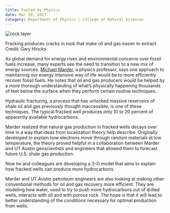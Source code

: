 ```yaml
--- 
title: Fueled by Physics
date: Mar 10, 2017
category: Department of Physics | College of Natural Sciences
---
```


![rock layer](http://research.utexas.edu/showcase/assets/js/fileman/Uploads/rock_layer.jpeg)

Fracking produces cracks in rock that make oil and gas easier to extract. Credit: Gary Hincks

As global demand for energy rises and environmental concerns over fossil fuels increase, many experts see the need to transition to a new mix of energy sources. [Michael Marder](https://cns.utexas.edu/component/cobalt/item/18-physics/445-marder-michael-p?Itemid=349), a physics professor, says one approach to maintaining our energy intensive way of life would be to more efficiently recover fossil fuels. He notes that oil and gas producers would be helped by a more thorough understanding of what’s physically happening thousands of feet below the surface when they perform certain routine techniques.

Hydraulic fracturing, a process that has unlocked massive reservoirs of shale oil and gas previously thought inaccessible, is one of these techniques. The typical fracked well produces only 10 to 20 percent of apparently available hydrocarbons.

Marder realized that natural gas production in fracked wells decays over time in a way that ideas from localization theory help describe. Originally developed to explain how electrons move through random materials at low temperature, the theory proved helpful in a collaboration between Marder and UT Austin geoscientists and engineers that allowed them to forecast future U.S. shale gas production.

Now he and colleagues are developing a 3-D model that aims to explain how fracked wells can produce more hydrocarbons. 

Marder and UT Austin petroleum engineers are also looking at making other conventional methods for oil and gas recovery more efficient. They are modeling how water, used to try to push more hydrocarbons out of drilled wells, interacts with oil and with porous rock. The hope is that it will lead to better understanding of the conditions necessary for optimal production from wells.